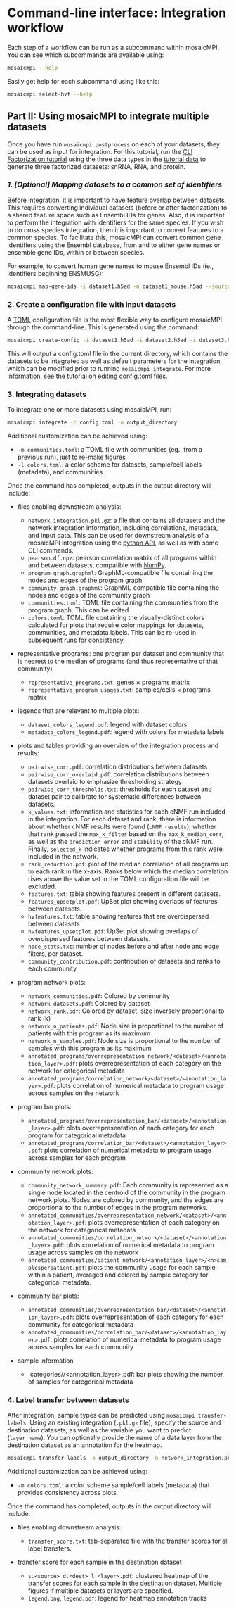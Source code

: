 # Command-line interface: Integration workflow

Each step of a workflow can be run as a subcommand within mosaicMPI. You can see which subcommands are available using:

```bash
mosaicmpi --help
```

Easily get help for each subcommand using like this:

```bash
mosaicmpi select-hvf --help
```

## Part II: Using mosaicMPI to integrate multiple datasets

Once you have run `mosaicmpi postprocess` on each of your datasets, they can be used as input for integration. For this tutorial, run the [CLI Factorization tutorial](cli-factorization.md) using the three data types in the [tutorial data](https://github.com/MorrissyLab/mosaicMPI/tree/main/tutorial_data) to generate three factorized datasets: snRNA, RNA, and protein.

### *1. [Optional] Mapping datasets to a common set of identifiers*

Before integration, it is important to have feature overlap between datasets. This requires converting individual datasets (before or after factorization) to a shared feature space such as Ensembl IDs for genes. Also, it is important to perform the integration with identifiers for the same species. If you wish to do cross species integration, then it is important to convert features to a common species. To facilitate this, mosaicMPI can convert common gene identifiers using the Ensembl database, from and to either gene names or ensemble gene IDs, within or between species.

For example, to convert human gene names to mouse Ensembl IDs (ie., identifiers beginning ENSMUSG):

```bash
mosaicmpi map-gene-ids -i dataset1.h5ad -o dataset1_mouse.h5ad --source_species hsapiens --dest_species mmusculus --source_ids gene_name --dest_ids ensembl_gene
```

### 2. Create a configuration file with input datasets

A [TOML](https://toml.io/en/) configuration file is the most flexible way to configure mosaicMPI through the command-line. This is generated using the command:

```bash
mosaicmpi create-config -i dataset1.h5ad -i dataset2.h5ad -i dataset3.h5ad -o config.toml
```
This will output a config.toml file in the current directory, which contains the datasets to be integrated as well as default parameters for the integration, which can be modified prior to running `mosaicmpi integrate`. For more information, see the [tutorial on editing config.toml files](configtoml.md).

### 3. Integrating datasets

To integrate one or more datasets using mosaicMPI, run:

```bash
mosaicmpi integrate -c config.toml -o output_directory
```

Additional customization can be achieved using:
  - `-m communities.toml`: a TOML file with communities (eg., from a previous run), just to re-make figures
  - `-l colors.toml`: a color scheme for datasets, sample/cell labels (metadata), and communities

Once the command has completed, outputs in the output directory will include:

- files enabling downstream analysis:
  - `network_integration.pkl.gz`: a file that contains all datasets and the network integration information, including correlations, metadata, and input data. This can be used for downstream analysis of a mosaicMPI integration using the [python API](python_integration.ipynb), as well as with some CLI commands.
  - `pearson.df.npz`: pearson correlation matrix of all programs within and between datasets, compatible with [NumPy](https://numpy.org/doc/stable/reference/generated/numpy.load.html).
  - `program_graph.graphml`: GraphML-compatible file containing the nodes and edges of the program graph
  - `community_graph.graphml`: GraphML-compatible file containing the nodes and edges of the community graph
  - `communities.toml`: TOML file containing the communities from the program graph. This can be edited
  - `colors.toml`: TOML file containing the visually-distinct colors calculated for plots that require color mappings for datasets, communities, and metadata labels. This can be re-used in subsequent runs for consistency.

- representative programs: one program per dataset and community that is nearest to the median of programs (and thus representative of that community)
  - `representative_programs.txt`: genes × programs matrix
  - `representative_program_usages.txt`: samples/cells × programs matrix

- legends that are relevant to multiple plots:
  - `dataset_colors_legend.pdf`: legend with dataset colors
  - `metadata_colors_legend.pdf`: legend with colors for metadata labels

- plots and tables providing an overview of the integration process and results:
  - `pairwise_corr.pdf`: correlation distributions between datasets
  - `pairwise_corr_overlaid.pdf`: correlation distributions between datasets overlaid to emphasize thresholding strategy
  - `pairwise_corr_thresholds.txt`: thresholds for each dataset and dataset pair to calibrate for systematic differences between datasets.
  - `k_values.txt`: information and statistics for each cNMF run included in the integration. For each dataset and rank, there is information about whether cNMF results were found (`cNMF results`), whether that rank passed the `max_k_filter` based on the `max_k_median_corr`, as well as the `prediction_error` and `stability` of the cNMF run. Finally, `selected_k` indicates whether programs from this rank were included in the network.
  - `rank_reduction.pdf`: plot of the median correlation of all programs up to each rank in the x-axis. Ranks below which the median correlation rises above the value set in the TOML configuration file will be excluded.
  - `features.txt`: table showing features present in different datasets.
  - `features_upsetplot.pdf`: UpSet plot showing overlaps of features between datasets.
  - `hvfeatures.txt`: table showing features that are overdispersed between datasets
  - `hvfeatures_upsetplot.pdf`: UpSet plot showing overlaps of overdispersed features between datasets.
  - `node_stats.txt`: number of nodes before and after node and edge filters, per dataset.
  - `community_contribution.pdf`: contribution of datasets and ranks to each community

- program network plots:
  - `network_communities.pdf`: Colored by community
  - `network_datasets.pdf`: Colored by dataset
  - `network_rank.pdf`: Colored by dataset, size inversely proportional to rank (k)
  - `network_n_patients.pdf`: Node size is proportional to the number of patients with this program as its maximum
  - `network_n_samples.pdf`: Node size is proportional to the number of samples with this program as its maximum
  - `annotated_programs/overrepresentation_network/<dataset>/<annotation_layer>.pdf`: plots overrepresentation of each category on the network for categorical metadata
  - `annotated_programs/correlation_network/<dataset>/<annotation_layer>.pdf`: plots correlation of numerical metadata to program usage across samples on the network

- program bar plots:
  - `annotated_programs/overrepresentation_bar/<dataset>/<annotation_layer>.pdf`: plots overrepresentation of each category for each program for categorical metadata
  - `annotated_programs/correlation_bar/<dataset>/<annotation_layer>.pdf`: plots correlation of numerical metadata to program usage across samples for each program

- community network plots:
  - `community_network_summary.pdf`: Each community is represented as a single node located in the centroid of the community in the program network plots. Nodes are colored by community, and the edges are proportional to the number of edges in the program networks.
  - `annotated_communities/overrepresentation_network/<dataset>/<annotation_layer>.pdf`: plots overrepresentation of each category on the network for categorical metadata
  - `annotated_communities/correlation_network/<dataset>/<annotation_layer>.pdf`: plots correlation of numerical metadata to program usage across samples on the network
  - `annotated_communities/patient_network/<annotation_layer>/<n>samplesperpatient.pdf`: plots the community usage for each sample within a patient, averaged and colored by sample category for categorical metadata.

- community bar plots:
  - `annotated_communities/overrepresentation_bar/<dataset>/<annotation_layer>.pdf`: plots overrepresentation of each category for each community for categorical metadata
  - `annotated_communities/correlation_bar/<dataset>/<annotation_layer>.pdf`: plots correlation of numerical metadata to program usage across samples for each community

- sample information
  - `categories/<dataset>/<annotation_layer>.pdf: bar plots showing the number of samples for categorical metadata

### 4. Label transfer between datasets

After integration, sample types can be predicted using `mosaicmpi transfer-labels`. Using an existing integration (`.pkl.gz` file), specify the source and destination datasets, as well as the variable you want to predict (`layer_name`). You can optionally provide the name of a data layer from the destination dataset as an annotation for the heatmap.

```bash
mosaicmpi transfer-labels -o output_directory -n network_integration.pkl.gz -l layer_name -s Dataset1 -d Dataset2 -a annotation_layer
```

Additional customization can be achieved using:
  - `-m colors.toml`: a color scheme sample/cell labels (metadata) that provides consistency across plots

Once the command has completed, outputs in the output directory will include:

- files enabling downstream analysis:
  - `transfer_score.txt`: tab-separated file with the transfer scores for all label transfers.
  
- transfer score for each sample in the destination dataset
  - `s.<source>_d.<dest>_l.<layer>.pdf`: clustered heatmap of the transfer scores for each sample in the destination dataset. Multiple figures if multiple datasets or layers are specified.
  - `legend.png`, `legend.pdf`: legend for heatmap annotation tracks
